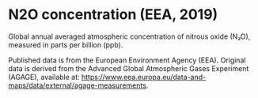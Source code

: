 # N2O concentration (EEA, 2019)

Global annual averaged atmospheric concentration of nitrous oxide (N₂O), measured in parts per billion (ppb).

Published data is from the European Environment Agency (EEA). Original data is derived from the Advanced Global Atmospheric Gases Experiment (AGAGE), available at: https://www.eea.europa.eu/data-and-maps/data/external/agage-measurements.